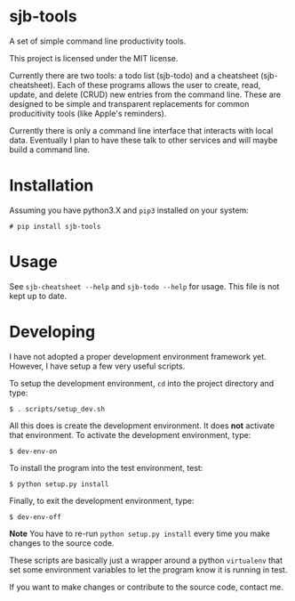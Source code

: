 # sjb-tools
A set of simple command line productivity tools.

This project is licensed under the MIT license.

Currently there are two tools: a todo list (sjb-todo) and a cheatsheet
(sjb-cheatsheet). Each of these programs allows the user to create, read,
update, and delete (CRUD) new entries from the command line. These are
designed to be simple and transparent replacements for common producitivity
tools (like Apple's reminders).

Currently there is only a command line interface that interacts with local
data. Eventually I plan to have these talk to other services and will maybe
build a command line.


# Installation
Assuming you have python3.X and `pip3` installed on your system:
~~~~
# pip install sjb-tools
~~~~

# Usage
See `sjb-cheatsheet --help` and `sjb-todo --help` for usage. This file is not
kept up to date.

# Developing
I have not adopted a proper development environment framework yet. However, I
have setup a few very useful scripts.

To setup the development environment, `cd` into the project directory and type:
~~~~
$ . scripts/setup_dev.sh
~~~~
All this does is create the development environment. It does **not** activate that environment. To activate the development environment, type:
~~~~
$ dev-env-on
~~~~
To install the program into the test environment, test:
~~~~
$ python setup.py install
~~~~
Finally, to exit the development environment, type:
~~~~
$ dev-env-off
~~~~
**Note** You have to re-run `python setup.py install` every time you make
changes to the source code.

These scripts are basically just a wrapper around a python `virtualenv` that
set some environment variables to let the program know it is running in test.

If you want to make changes or contribute to the source code, contact me.
